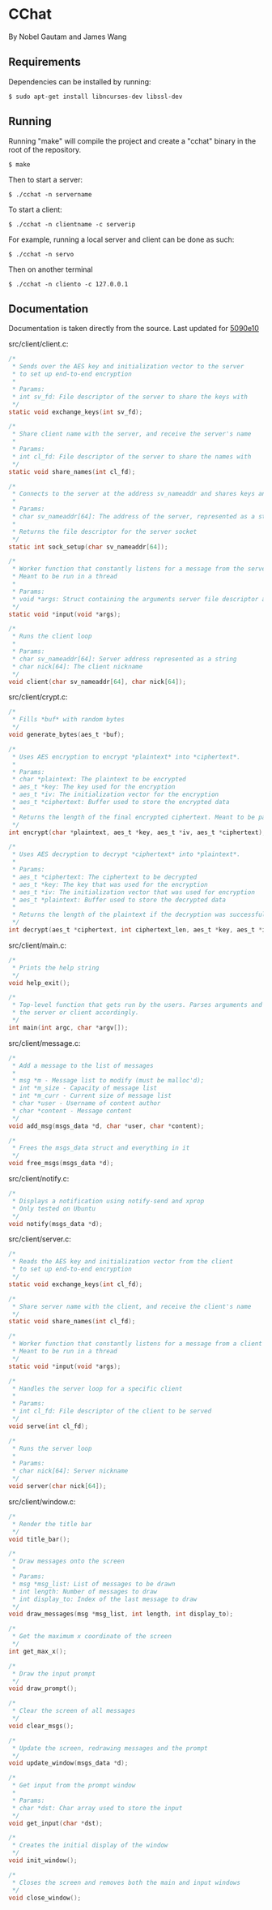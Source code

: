 # CChat
By Nobel Gautam and James Wang

## Requirements
Dependencies can be installed by running:

`$ sudo apt-get install libncurses-dev libssl-dev`

## Running
Running "make" will compile the project and create a "cchat" binary in the root of the repository.

`$ make`

Then to start a server:

`$ ./cchat -n servername`

To start a client:

`$ ./cchat -n clientname -c serverip`

For example, running a local server and client can be done as such:

`$ ./cchat -n servo`

Then on another terminal

`$ ./cchat -n cliento -c 127.0.0.1`

## Documentation
Documentation is taken directly from the source. Last updated for [5090e10](https://github.com/ThisIsMyNick/CChat/commit/5090e103f041821789ce584f55efb72c67aec52e)

src/client/client.c:
```C
/*
 * Sends over the AES key and initialization vector to the server
 * to set up end-to-end encryption
 *
 * Params:
 * int sv_fd: File descriptor of the server to share the keys with
 */
static void exchange_keys(int sv_fd);

/*
 * Share client name with the server, and receive the server's name
 *
 * Params:
 * int cl_fd: File descriptor of the server to share the names with
 */
static void share_names(int cl_fd);

/*
 * Connects to the server at the address sv_nameaddr and shares keys and names
 *
 * Params:
 * char sv_nameaddr[64]: The address of the server, represented as a string
 *
 * Returns the file descriptor for the server socket
 */
static int sock_setup(char sv_nameaddr[64]);

/*
 * Worker function that constantly listens for a message from the server
 * Meant to be run in a thread
 *
 * Params:
 * void *args: Struct containing the arguments server file descriptor and the list of messages
 */
static void *input(void *args);

/*
 * Runs the client loop
 *
 * Params:
 * char sv_nameaddr[64]: Server address represented as a string
 * char nick[64]: The client nickname
 */
void client(char sv_nameaddr[64], char nick[64]);

```
src/client/crypt.c:
```C
/*
 * Fills *buf* with random bytes
 */
void generate_bytes(aes_t *buf);

/*
 * Uses AES encryption to encrypt *plaintext* into *ciphertext*.
 *
 * Params:
 * char *plaintext: The plaintext to be encrypted
 * aes_t *key: The key used for the encryption
 * aes_t *iv: The initialization vector for the encryption
 * aes_t *ciphertext: Buffer used to store the encrypted data
 *
 * Returns the length of the final encrypted ciphertext. Meant to be passed as a parameter to decrypt();
 */
int encrypt(char *plaintext, aes_t *key, aes_t *iv, aes_t *ciphertext);

/*
 * Uses AES decryption to decrypt *ciphertext* into *plaintext*.
 *
 * Params:
 * aes_t *ciphertext: The ciphertext to be decrypted
 * aes_t *key: The key that was used for the encryption
 * aes_t *iv: The initialization vector that was used for encryption
 * aes_t *plaintext: Buffer used to store the decrypted data
 *
 * Returns the length of the plaintext if the decryption was successful, -1 otherwise
 */
int decrypt(aes_t *ciphertext, int ciphertext_len, aes_t *key, aes_t *iv, char *plaintext);

```
src/client/main.c:
```C
/*
 * Prints the help string
 */
void help_exit();

/*
 * Top-level function that gets run by the users. Parses arguments and runs
 * the server or client accordingly.
 */
int main(int argc, char *argv[]);

```
src/client/message.c:
```C
/*
 * Add a message to the list of messages
 *
 * msg *m - Message list to modify (must be malloc'd);
 * int *m_size - Capacity of message list
 * int *m_curr - Current size of message list
 * char *user - Username of content author
 * char *content - Message content
 */
void add_msg(msgs_data *d, char *user, char *content);

/*
 * Frees the msgs_data struct and everything in it
 */
void free_msgs(msgs_data *d);

```
src/client/notify.c:
```C
/*
 * Displays a notification using notify-send and xprop
 * Only tested on Ubuntu
 */
void notify(msgs_data *d);

```
src/client/server.c:
```C
/*
 * Reads the AES key and initialization vector from the client
 * to set up end-to-end encryption
 */
static void exchange_keys(int cl_fd);

/*
 * Share server name with the client, and receive the client's name
 */
static void share_names(int cl_fd);

/*
 * Worker function that constantly listens for a message from a client
 * Meant to be run in a thread
 */
static void *input(void *args);

/*
 * Handles the server loop for a specific client
 *
 * Params:
 * int cl_fd: File descriptor of the client to be served
 */
void serve(int cl_fd);

/*
 * Runs the server loop
 *
 * Params:
 * char nick[64]: Server nickname
 */
void server(char nick[64]);

```
src/client/window.c:
```C
/*
 * Render the title bar
 */
void title_bar();

/*
 * Draw messages onto the screen
 *
 * Params:
 * msg *msg_list: List of messages to be drawn
 * int length: Number of messages to draw
 * int display_to: Index of the last message to draw
 */
void draw_messages(msg *msg_list, int length, int display_to);

/*
 * Get the maximum x coordinate of the screen
 */
int get_max_x();

/*
 * Draw the input prompt
 */
void draw_prompt();

/*
 * Clear the screen of all messages
 */
void clear_msgs();

/*
 * Update the screen, redrawing messages and the prompt
 */
void update_window(msgs_data *d);

/*
 * Get input from the prompt window
 *
 * Params:
 * char *dst: Char array used to store the input
 */
void get_input(char *dst);

/*
 * Creates the initial display of the window
 */
void init_window();

/*
 * Closes the screen and removes both the main and input windows
 */
void close_window();

```
